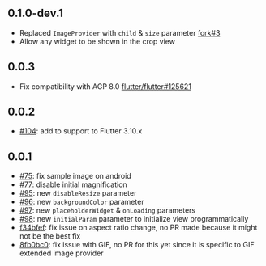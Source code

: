 ## 0.1.0-dev.1

- Replaced `ImageProvider` with `child` & `size` parameter [fork#3](https://github.com/LeGoffMael/image_crop/pull/3)
- Allow any widget to be shown in the crop view

## 0.0.3

- Fix compatibility with AGP 8.0 [flutter/flutter#125621](https://github.com/flutter/flutter/issues/125621)

## 0.0.2

- [#104](https://github.com/lykhonis/image_crop/pull/104): add to support to Flutter 3.10.x

## 0.0.1

- [#75](https://github.com/lykhonis/image_crop/pull/75): fix sample image on android
- [#77](https://github.com/lykhonis/image_crop/pull/77): disable initial magnification
- [#95](https://github.com/lykhonis/image_crop/pull/95): new `disableResize` parameter
- [#96](https://github.com/lykhonis/image_crop/pull/96): new `backgroundColor` parameter
- [#97](https://github.com/lykhonis/image_crop/pull/97): new `placeholderWidget` & `onLoading` parameters
- [#98](https://github.com/lykhonis/image_crop/pull/98): new `initialParam` parameter to initialize view programmatically
- [f34bfef](https://github.com/LeGoffMael/image_crop/commit/f34bfef5eaf7aef298c475fd1a1874adaa6bcad3): fix issue on aspect ratio change, no PR made because it might not be the best fix
- [8fb0bc0](https://github.com/LeGoffMael/image_crop/commit/8fb0bc04696f95055be5f3dc32cbb8714b278a9c): fix issue with GIF, no PR for this yet since it is specific to GIF extended image provider
